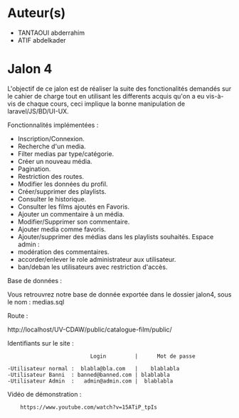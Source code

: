 # Auteur(s)
- TANTAOUI abderrahim
- ATIF abdelkader

# Jalon 4

L'objectif de ce jalon est de réaliser la suite des fonctionalités 
demandés sur le cahier de charge tout en utilisant les differents acquis qu'on a eu vis-à-vis de chaque cours, ceci implique la bonne  manipulation de laravel/JS/BD/UI-UX.


Fonctionnalités implémentées :

- Inscription/Connexion.
- Recherche d'un media.
- Filter medias par type/catégorie.
- Créer un nouveau média.
- Pagination.
- Restriction des routes.
- Modifier les données du profil.
- Créer/supprimer des playlists.
- Consulter le historique.
- Consulter les films ajoutés en Favoris.
- Ajouter un commentaire à un média.
- Modifier/Supprimer son commentaire.
- Ajouter media comme favoris.
- Ajouter/supprimer des médias dans les playlists souhaités.
    Espace admin :
- modération des commentaires.
- accorder/enlever le role administrateur aux utilisateur.
- ban/deban les utilisateurs avec restriction d'accès.



Base de données :

Vous retrouvrez notre base de donnée exportée dans le dossier jalon4, sous le nom : medias.sql

Route :

http://localhost/UV-CDAW/public/catalogue-film/public/



Identifiants sur le site :

                              Login         |      Mot de passe

    -Utilisateur normal :  blabla@bla.com   |    blablabla
    -Utilisateur Banni  : banned@banned.com | blablabla
    -Utilisateur Admin  :   admin@admin.com |  blablabla

Vidéo de démonstration :

        https://www.youtube.com/watch?v=15ATiP_tpIs
